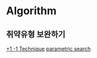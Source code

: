 # Algorithm

## 취약유형 보완하기
[+1 -1 Technique](https://www.codetree.ai/landing/level-test/5297/result/4?started=true&innerIdx=0)
[parametric search](https://www.codetree.ai/landing/level-test/6652/result/4?started=true&innerIdx=0)
